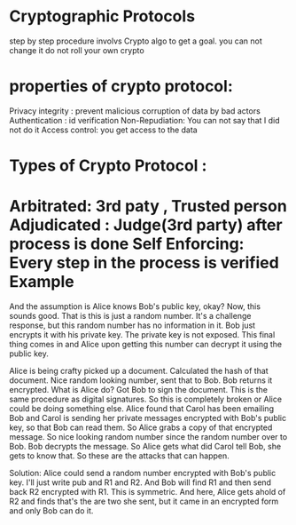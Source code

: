 # Cryptographic Protocols
step by step procedure involvs Crypto algo to get a goal.
you can not change it
do not roll your own crypto

properties of crypto protocol:
==============================
Privacy
integrity : prevent malicious corruption of data by bad actors
Authentication : id verification
Non-Repudiation: You can not say that I did not do it
Access control: you get access to the data

Types of Crypto Protocol :
==========================
Arbitrated: 3rd paty , Trusted person
Adjudicated : Judge(3rd party) after process is done
Self Enforcing: Every step in the process is verified
Example
========
And the assumption is Alice knows Bob's public key, okay? Now, this sounds good. That is this is just a random number. It's a challenge response, but this random number has no information in it. Bob just encrypts it with his private key. The private key is not exposed. This final thing comes in and Alice upon getting this number can decrypt it using the public key.


Alice is being crafty picked up a document. Calculated the hash of that document. Nice random looking number, sent that to Bob. Bob returns it encrypted. What is Alice do? Got Bob to sign the document. This is the same procedure as digital signatures. So this is completely broken or Alice could be doing something else. Alice found that Carol has been emailing Bob and Carol is sending her private messages encrypted with Bob's public key, so that Bob can read them. So Alice grabs a copy of that encrypted message. So nice looking random number since the random number over to Bob. Bob decrypts the message. So Alice gets what did Carol tell Bob, she gets to know that. So these are the attacks that can happen.

Solution:
Alice could send a random number encrypted with Bob's public key. I'll just write pub and R1 and R2. And Bob will find R1 and then send back R2 encrypted with R1. This is symmetric. And here, Alice gets ahold of R2 and finds that's the are two she sent, but it came in an encrypted form and only Bob can do it.

